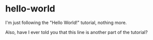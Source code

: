 # hello-world


I'm just following the "Hello World!" tutorial, nothing more.

Also, have I ever told you that this line is another part of the tutorial?
